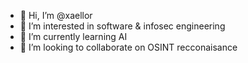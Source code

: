 - 👋 Hi, I’m @xaellor
- 👀 I’m interested in  software & infosec engineering
- 🌱 I’m currently learning AI
- 💞️ I’m looking to collaborate on OSINT recconaisance

<!--- good luck --->
